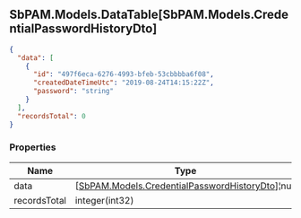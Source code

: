
<h2 id="tocS_SbPAM.Models.DataTable[SbPAM.Models.CredentialPasswordHistoryDto]">SbPAM.Models.DataTable[SbPAM.Models.CredentialPasswordHistoryDto]</h2>

<a id="schemasbpam.models.datatable[sbpam.models.credentialpasswordhistorydto]"></a>
<a id="schema_SbPAM.Models.DataTable[SbPAM.Models.CredentialPasswordHistoryDto]"></a>
<a id="tocSsbpam.models.datatable[sbpam.models.credentialpasswordhistorydto]"></a>
<a id="tocssbpam.models.datatable[sbpam.models.credentialpasswordhistorydto]"></a>

```json
{
  "data": [
    {
      "id": "497f6eca-6276-4993-bfeb-53cbbbba6f08",
      "createdDateTimeUtc": "2019-08-24T14:15:22Z",
      "password": "string"
    }
  ],
  "recordsTotal": 0
}

```

### Properties

|Name|Type|Required|Restrictions|Description|
|---|---|---|---|---|
|data|[[SbPAM.Models.CredentialPasswordHistoryDto](#schemasbpam.models.credentialpasswordhistorydto)]¦null|false|none|none|
|recordsTotal|integer(int32)|false|none|none|


